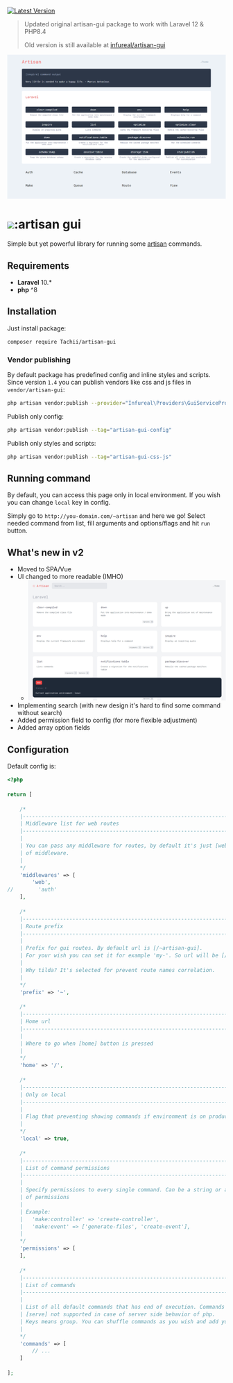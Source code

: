 [![Latest Version](https://img.shields.io/packagist/v/intervention/image.svg)](https://packagist.org/packages/tachii/artisan-gui)

> Updated original artisan-gui package to work with Laravel 12 & PHP8.4
>
> Old version is still available at [infureal/artisan-gui](https://github.com/infureal/artisan-gui)

<img src="https://raw.githubusercontent.com/inFureal/git-images/main/artisan-gui.png" style="max-width: 100%"  alt="Artisan GUI"/>

# <a href="https://laravel.com" target="_blank"><img src="https://laravel.com/img/logotype.min.svg" width="100"></a>:artisan gui

Simple but yet powerful library for running some [artisan](https://laravel.com/docs/8.x/artisan) commands.

## Requirements

- **Laravel** 10.*
- **php** ^8

## Installation

Just install package:

```bash
composer require Tachii/artisan-gui
```

### Vendor publishing

By default package has predefined config and inline styles and scripts.
Since version `1.4` you can publish vendors like css and js files in `vendor/artisan-gui`:

```bash
php artisan vendor:publish --provider="Infureal\Providers\GuiServiceProvider"
```

Publish only config:

```bash
php artisan vendor:publish --tag="artisan-gui-config"
```

Publish only styles and scripts:

```bash
php artisan vendor:publish --tag="artisan-gui-css-js"
```

## Running command

By default, you can access this page only in local environment. If you wish
you can change `local` key in config.

Simply go to `http://you-domain.com/~artisan` and here we go!
Select needed command from list, fill arguments and options/flags and hit `run` button.

## What's new in v2

- Moved to SPA/Vue
- UI changed to more readable (IMHO)
    - <img width="500px" src="https://raw.githubusercontent.com/inFureal/git-images/main/artisan-gui-2.0.0.png" />
- Implementing search (with new design it's hard to find some command without search)
- Added permission field to config (for more flexible adjustment)
- Added array option fields

## Configuration

Default config is:

```php 
<?php

return [

    /*
    |--------------------------------------------------------------------------
    | Middleware list for web routes
    |--------------------------------------------------------------------------
    |
    | You can pass any middleware for routes, by default it's just [web] group
    | of middleware.
    |
    */
    'middlewares' => [
        'web',
//        'auth'
    ],

    /*
    |--------------------------------------------------------------------------
    | Route prefix
    |--------------------------------------------------------------------------
    |
    | Prefix for gui routes. By default url is [/~artisan-gui].
    | For your wish you can set it for example 'my-'. So url will be [/my-artisan-gui].
    |
    | Why tilda? It's selected for prevent route names correlation.
    |
    */
    'prefix' => '~',

    /*
    |--------------------------------------------------------------------------
    | Home url
    |--------------------------------------------------------------------------
    |
    | Where to go when [home] button is pressed
    |
    */
    'home' => '/',

    /*
    |--------------------------------------------------------------------------
    | Only on local
    |--------------------------------------------------------------------------
    |
    | Flag that preventing showing commands if environment is on production
    |
    */
    'local' => true,
    
    /*
    |--------------------------------------------------------------------------
    | List of command permissions
    |--------------------------------------------------------------------------
    |
    | Specify permissions to every single command. Can be a string or array
    | of permissions
    |
    | Example:
    |   'make:controller' => 'create-controller',
    |   'make:event' => ['generate-files', 'create-event'],
    |
    */
    'permissions' => [
    ],
    
    /*
    |--------------------------------------------------------------------------
    | List of commands
    |--------------------------------------------------------------------------
    |
    | List of all default commands that has end of execution. Commands like
    | [serve] not supported in case of server side behavior of php.
    | Keys means group. You can shuffle commands as you wish and add your own.
    |
    */
    'commands' => [
        // ...
    ]

];

```
